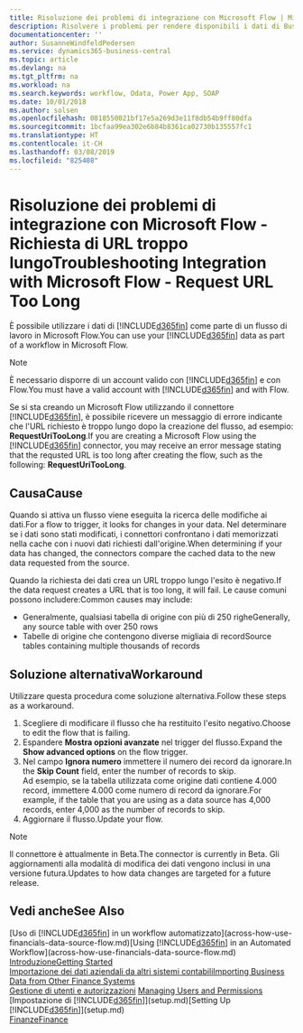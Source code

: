 ```yaml
---
title: Risoluzione dei problemi di integrazione con Microsoft Flow | Microsoft Docs
description: Risolvere i problemi per rendere disponibili i dati di Business Central come origine dati e specificare un URL OData dei service Web per creare un workflow automatizzato.
documentationcenter: ''
author: SusanneWindfeldPedersen
ms.service: dynamics365-business-central
ms.topic: article
ms.devlang: na
ms.tgt_pltfrm: na
ms.workload: na
ms.search.keywords: workflow, Odata, Power App, SOAP
ms.date: 10/01/2018
ms.author: solsen
ms.openlocfilehash: 0818550021bf17e5a269d3e11f8db54b9ff80dfa
ms.sourcegitcommit: 1bcfaa99ea302e6b84b8361ca02730b135557fc1
ms.translationtype: HT
ms.contentlocale: it-CH
ms.lasthandoff: 03/08/2019
ms.locfileid: "825408"
---
```

# <a name="troubleshooting-integration-with-microsoft-flow---request-url-too-long"></a><span data-ttu-id="489c1-103">Risoluzione dei problemi di integrazione con Microsoft Flow - Richiesta di URL troppo lungo</span><span class="sxs-lookup"><span data-stu-id="489c1-103">Troubleshooting Integration with Microsoft Flow - Request URL Too Long</span></span>
<span data-ttu-id="489c1-104">È possibile utilizzare i dati di [!INCLUDE[d365fin](includes/d365fin_md.md)] come parte di un flusso di lavoro in Microsoft Flow.</span><span class="sxs-lookup"><span data-stu-id="489c1-104">You can use your [!INCLUDE[d365fin](includes/d365fin_md.md)] data as part of a workflow in Microsoft Flow.</span></span>  

> [!NOTE]  
>   <span data-ttu-id="489c1-105">È necessario disporre di un account valido con [!INCLUDE[d365fin](includes/d365fin_md.md)] e con Flow.</span><span class="sxs-lookup"><span data-stu-id="489c1-105">You must have a valid account with [!INCLUDE[d365fin](includes/d365fin_md.md)] and with Flow.</span></span>  

<span data-ttu-id="489c1-106">Se si sta creando un Microsoft Flow utilizzando il connettore [!INCLUDE[d365fin](includes/d365fin_md.md)], è possibile ricevere un messaggio di errore indicante che l'URL richiesto è troppo lungo dopo la creazione del flusso, ad esempio: **RequestUriTooLong**.</span><span class="sxs-lookup"><span data-stu-id="489c1-106">If you are creating a Microsoft Flow using the [!INCLUDE[d365fin](includes/d365fin_md.md)] connector, you may receive an error message stating that the requsted URL is too long after creating the flow, such as the following: **RequestUriTooLong**.</span></span>

## <a name="cause"></a><span data-ttu-id="489c1-107">Causa</span><span class="sxs-lookup"><span data-stu-id="489c1-107">Cause</span></span>
<span data-ttu-id="489c1-108">Quando si attiva un flusso viene eseguita la ricerca delle modifiche ai dati.</span><span class="sxs-lookup"><span data-stu-id="489c1-108">For a flow to trigger, it looks for changes in your data.</span></span> <span data-ttu-id="489c1-109">Nel determinare se i dati sono stati modificati, i connettori confrontano i dati memorizzati nella cache con i nuovi dati richiesti dall'origine.</span><span class="sxs-lookup"><span data-stu-id="489c1-109">When determining if your data has changed, the connectors compare the cached data to the new data requested from the source.</span></span>  

<span data-ttu-id="489c1-110">Quando la richiesta dei dati crea un URL troppo lungo l'esito è negativo.</span><span class="sxs-lookup"><span data-stu-id="489c1-110">If the data request creates a URL that is too long, it will fail.</span></span> <span data-ttu-id="489c1-111">Le cause comuni possono includere:</span><span class="sxs-lookup"><span data-stu-id="489c1-111">Common causes may include:</span></span>
- <span data-ttu-id="489c1-112">Generalmente, qualsiasi tabella di origine con più di 250 righe</span><span class="sxs-lookup"><span data-stu-id="489c1-112">Generally, any source table with over 250 rows</span></span>
- <span data-ttu-id="489c1-113">Tabelle di origine che contengono diverse migliaia di record</span><span class="sxs-lookup"><span data-stu-id="489c1-113">Source tables containing multiple thousands of records</span></span>

## <a name="workaround"></a><span data-ttu-id="489c1-114">Soluzione alternativa</span><span class="sxs-lookup"><span data-stu-id="489c1-114">Workaround</span></span>
<span data-ttu-id="489c1-115">Utilizzare questa procedura come soluzione alternativa.</span><span class="sxs-lookup"><span data-stu-id="489c1-115">Follow these steps as a workaround.</span></span>
1. <span data-ttu-id="489c1-116">Scegliere di modificare il flusso che ha restituito l'esito negativo.</span><span class="sxs-lookup"><span data-stu-id="489c1-116">Choose to edit the flow that is failing.</span></span>
2. <span data-ttu-id="489c1-117">Espandere **Mostra opzioni avanzate** nel trigger del flusso.</span><span class="sxs-lookup"><span data-stu-id="489c1-117">Expand the **Show advanced options** on the flow trigger.</span></span>
3. <span data-ttu-id="489c1-118">Nel campo **Ignora numero** immettere il numero dei record da ignorare.</span><span class="sxs-lookup"><span data-stu-id="489c1-118">In the **Skip Count** field, enter the number of records to skip.</span></span>  
<span data-ttu-id="489c1-119">Ad esempio, se la tabella utilizzata come origine dati contiene 4.000 record, immettere 4.000 come numero di record da ignorare.</span><span class="sxs-lookup"><span data-stu-id="489c1-119">For example, if the table that you are using as a data source has 4,000 records, enter 4,000 as the number of records to skip.</span></span>
4. <span data-ttu-id="489c1-120">Aggiornare il flusso.</span><span class="sxs-lookup"><span data-stu-id="489c1-120">Update your flow.</span></span>

> [!NOTE]  
> <span data-ttu-id="489c1-121">Il connettore è attualmente in Beta.</span><span class="sxs-lookup"><span data-stu-id="489c1-121">The connector is currently in Beta.</span></span> <span data-ttu-id="489c1-122">Gli aggiornamenti alla modalità di modifica dei dati vengono inclusi in una versione futura.</span><span class="sxs-lookup"><span data-stu-id="489c1-122">Updates to how data changes are targeted for a future release.</span></span>


## <a name="see-also"></a><span data-ttu-id="489c1-123">Vedi anche</span><span class="sxs-lookup"><span data-stu-id="489c1-123">See Also</span></span>
<span data-ttu-id="489c1-124">[Uso di [!INCLUDE[d365fin](includes/d365fin_md.md)] in un workflow automatizzato](across-how-use-financials-data-source-flow.md)</span><span class="sxs-lookup"><span data-stu-id="489c1-124">[Using [!INCLUDE[d365fin](includes/d365fin_md.md)] in an Automated Workflow](across-how-use-financials-data-source-flow.md)</span></span>  
[<span data-ttu-id="489c1-125">Introduzione</span><span class="sxs-lookup"><span data-stu-id="489c1-125">Getting Started</span></span>](product-get-started.md)  
[<span data-ttu-id="489c1-126">Importazione dei dati aziendali da altri sistemi contabili</span><span class="sxs-lookup"><span data-stu-id="489c1-126">Importing Business Data from Other Finance Systems</span></span>](across-import-data-configuration-packages.md)  
<span data-ttu-id="489c1-127">[Gestione di utenti e autorizzazioni](ui-how-users-permissions.md)  </span><span class="sxs-lookup"><span data-stu-id="489c1-127">[Managing Users and Permissions](ui-how-users-permissions.md)  </span></span>  
<span data-ttu-id="489c1-128">[Impostazione di [!INCLUDE[d365fin](includes/d365fin_md.md)]](setup.md)</span><span class="sxs-lookup"><span data-stu-id="489c1-128">[Setting Up [!INCLUDE[d365fin](includes/d365fin_md.md)]](setup.md)</span></span>  
[<span data-ttu-id="489c1-129">Finanze</span><span class="sxs-lookup"><span data-stu-id="489c1-129">Finance</span></span>](finance.md)  
